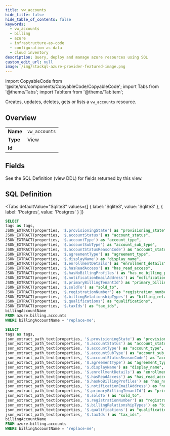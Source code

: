 ```yaml
--- 
title: vw_accounts
hide_title: false
hide_table_of_contents: false
keywords:
  - vw_accounts
  - billing
  - azure
  - infrastructure-as-code
  - configuration-as-data
  - cloud inventory
description: Query, deploy and manage azure resources using SQL
custom_edit_url: null
image: /img/stackql-azure-provider-featured-image.png
---
```


import CopyableCode from '@site/src/components/CopyableCode/CopyableCode';
import Tabs from '@theme/Tabs';
import TabItem from '@theme/TabItem';

Creates, updates, deletes, gets or lists a <code>vw_accounts</code> resource.

## Overview
<table><tbody>
<tr><td><b>Name</b></td><td><code>vw_accounts</code></td></tr>
<tr><td><b>Type</b></td><td>View</td></tr>
<tr><td><b>Id</b></td><td><CopyableCode code="azure.billing.vw_accounts" /></td></tr>
</tbody></table>

## Fields

See the SQL Definition (view DDL) for fields returned by this view.

## SQL Definition

<Tabs
defaultValue="Sqlite3"
values={[
{ label: 'Sqlite3', value: 'Sqlite3' },
{ label: 'Postgres', value: 'Postgres' }
]}
>
<TabItem value="Sqlite3">

```sql
SELECT
tags as tags,
JSON_EXTRACT(properties, '$.provisioningState') as "provisioning_state",
JSON_EXTRACT(properties, '$.accountStatus') as "account_status",
JSON_EXTRACT(properties, '$.accountType') as "account_type",
JSON_EXTRACT(properties, '$.accountSubType') as "account_sub_type",
JSON_EXTRACT(properties, '$.accountStatusReasonCode') as "account_status_reason_code",
JSON_EXTRACT(properties, '$.agreementType') as "agreement_type",
JSON_EXTRACT(properties, '$.displayName') as "display_name",
JSON_EXTRACT(properties, '$.enrollmentDetails') as "enrollment_details",
JSON_EXTRACT(properties, '$.hasReadAccess') as "has_read_access",
JSON_EXTRACT(properties, '$.hasNoBillingProfiles') as "has_no_billing_profiles",
JSON_EXTRACT(properties, '$.notificationEmailAddress') as "notification_email_address",
JSON_EXTRACT(properties, '$.primaryBillingTenantId') as "primary_billing_tenant_id",
JSON_EXTRACT(properties, '$.soldTo') as "sold_to",
JSON_EXTRACT(properties, '$.registrationNumber') as "registration_number",
JSON_EXTRACT(properties, '$.billingRelationshipTypes') as "billing_relationship_types",
JSON_EXTRACT(properties, '$.qualifications') as "qualifications",
JSON_EXTRACT(properties, '$.taxIds') as "tax_ids",
billingAccountName
FROM azure.billing.accounts
WHERE billingAccountName = 'replace-me';
```

</TabItem>
<TabItem value="Postgres">

```sql
SELECT
tags as tags,
json_extract_path_text(properties, '$.provisioningState') as "provisioning_state",
json_extract_path_text(properties, '$.accountStatus') as "account_status",
json_extract_path_text(properties, '$.accountType') as "account_type",
json_extract_path_text(properties, '$.accountSubType') as "account_sub_type",
json_extract_path_text(properties, '$.accountStatusReasonCode') as "account_status_reason_code",
json_extract_path_text(properties, '$.agreementType') as "agreement_type",
json_extract_path_text(properties, '$.displayName') as "display_name",
json_extract_path_text(properties, '$.enrollmentDetails') as "enrollment_details",
json_extract_path_text(properties, '$.hasReadAccess') as "has_read_access",
json_extract_path_text(properties, '$.hasNoBillingProfiles') as "has_no_billing_profiles",
json_extract_path_text(properties, '$.notificationEmailAddress') as "notification_email_address",
json_extract_path_text(properties, '$.primaryBillingTenantId') as "primary_billing_tenant_id",
json_extract_path_text(properties, '$.soldTo') as "sold_to",
json_extract_path_text(properties, '$.registrationNumber') as "registration_number",
json_extract_path_text(properties, '$.billingRelationshipTypes') as "billing_relationship_types",
json_extract_path_text(properties, '$.qualifications') as "qualifications",
json_extract_path_text(properties, '$.taxIds') as "tax_ids",
billingAccountName
FROM azure.billing.accounts
WHERE billingAccountName = 'replace-me';
```

</TabItem>
</Tabs>
